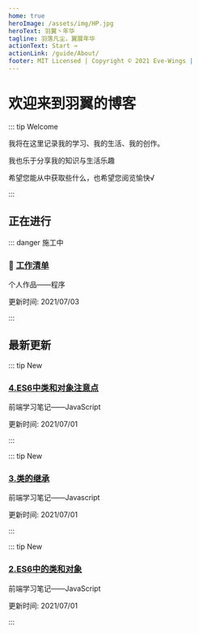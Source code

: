```yaml
---
home: true
heroImage: /assets/img/HP.jpg
heroText: 羽翼丶年华
tagline: 羽落凡尘，翼展年华
actionText: Start →
actionLink: /guide/About/
footer: MIT Licensed | Copyright © 2021 Eve-Wings |
---
```


# 欢迎来到羽翼的博客

::: tip Welcome

我将在这里记录我的学习、我的生活、我的创作。

我也乐于分享我的知识与生活乐趣

希望您能从中获取些什么，也希望您阅览愉快√

:::

## 正在进行

::: danger 施工中

### :construction: [工作清单](guide/personal-works/程序/工作清单/)

个人作品——程序

更新时间: 2021/07/03

:::

## 最新更新

::: tip New

### [4.ES6中类和对象注意点](guide/fornt-end-learn/base/JavaScript/4.ES6中类和对象注意点)

前端学习笔记——JavaScript

更新时间: 2021/07/01

:::

::: tip New

### [3.类的继承](guide/fornt-end-learn/base/JavaScript/3.类的继承)

前端学习笔记——Javascript

更新时间: 2021/07/01

:::

::: tip New

### [2.ES6中的类和对象](guide/fornt-end-learn/base/JavaScript/2.ES6中的类和对象)

前端学习笔记——JavaScript

更新时间: 2021/07/01

:::


















